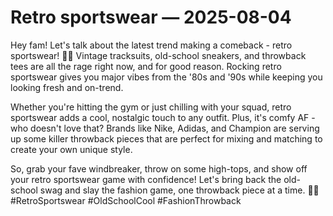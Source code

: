 # Retro sportswear — 2025-08-04

Hey fam! Let's talk about the latest trend making a comeback - retro sportswear! 🏀🔥 Vintage tracksuits, old-school sneakers, and throwback tees are all the rage right now, and for good reason. Rocking retro sportswear gives you major vibes from the '80s and '90s while keeping you looking fresh and on-trend.

Whether you're hitting the gym or just chilling with your squad, retro sportswear adds a cool, nostalgic touch to any outfit. Plus, it's comfy AF - who doesn't love that? Brands like Nike, Adidas, and Champion are serving up some killer throwback pieces that are perfect for mixing and matching to create your own unique style.

So, grab your fave windbreaker, throw on some high-tops, and show off your retro sportswear game with confidence! Let's bring back the old-school swag and slay the fashion game, one throwback piece at a time. 💪🔝 #RetroSportswear #OldSchoolCool #FashionThrowback